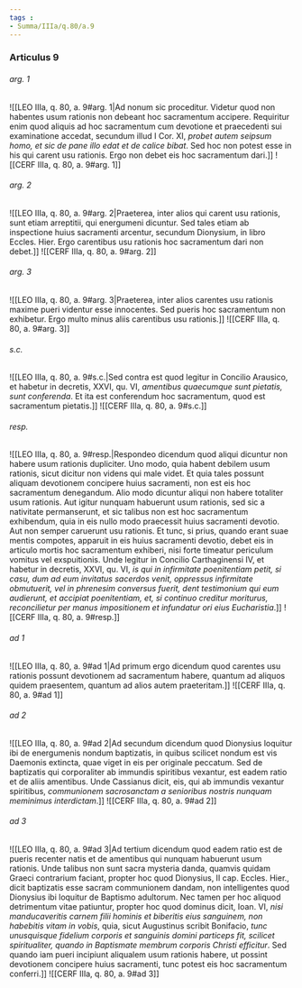 ```yaml
---
tags : 
- Summa/IIIa/q.80/a.9
---
```


### Articulus 9

###### arg. 1
![[LEO IIIa, q. 80, a. 9#arg. 1|Ad nonum sic proceditur. Videtur quod non habentes usum rationis non debeant hoc sacramentum accipere. Requiritur enim quod aliquis ad hoc sacramentum cum devotione et praecedenti sui examinatione accedat, secundum illud I Cor. XI, *probet autem seipsum homo, et sic de pane illo edat et de calice bibat*. Sed hoc non potest esse in his qui carent usu rationis. Ergo non debet eis hoc sacramentum dari.]]
![[CERF IIIa, q. 80, a. 9#arg. 1]]

###### arg. 2
![[LEO IIIa, q. 80, a. 9#arg. 2|Praeterea, inter alios qui carent usu rationis, sunt etiam arreptitii, qui energumeni dicuntur. Sed tales etiam ab inspectione huius sacramenti arcentur, secundum Dionysium, in libro Eccles. Hier. Ergo carentibus usu rationis hoc sacramentum dari non debet.]]
![[CERF IIIa, q. 80, a. 9#arg. 2]]

###### arg. 3
![[LEO IIIa, q. 80, a. 9#arg. 3|Praeterea, inter alios carentes usu rationis maxime pueri videntur esse innocentes. Sed pueris hoc sacramentum non exhibetur. Ergo multo minus aliis carentibus usu rationis.]]
![[CERF IIIa, q. 80, a. 9#arg. 3]]

###### s.c.
![[LEO IIIa, q. 80, a. 9#s.c.|Sed contra est quod legitur in Concilio Arausico, et habetur in decretis, XXVI, qu. VI, *amentibus quaecumque sunt pietatis, sunt conferenda*. Et ita est conferendum hoc sacramentum, quod est sacramentum pietatis.]]
![[CERF IIIa, q. 80, a. 9#s.c.]]

###### resp.
![[LEO IIIa, q. 80, a. 9#resp.|Respondeo dicendum quod aliqui dicuntur non habere usum rationis dupliciter. Uno modo, quia habent debilem usum rationis, sicut dicitur non videns qui male videt. Et quia tales possunt aliquam devotionem concipere huius sacramenti, non est eis hoc sacramentum denegandum. Alio modo dicuntur aliqui non habere totaliter usum rationis. Aut igitur nunquam habuerunt usum rationis, sed sic a nativitate permanserunt, et sic talibus non est hoc sacramentum exhibendum, quia in eis nullo modo praecessit huius sacramenti devotio. Aut non semper caruerunt usu rationis. Et tunc, si prius, quando erant suae mentis compotes, apparuit in eis huius sacramenti devotio, debet eis in articulo mortis hoc sacramentum exhiberi, nisi forte timeatur periculum vomitus vel exspuitionis. Unde legitur in Concilio Carthaginensi IV, et habetur in decretis, XXVI, qu. VI, *is qui in infirmitate poenitentiam petit, si casu, dum ad eum invitatus sacerdos venit, oppressus infirmitate obmutuerit, vel in phrenesim conversus fuerit, dent testimonium qui eum audierunt, et accipiat poenitentiam, et, si continuo creditur moriturus, reconcilietur per manus impositionem et infundatur ori eius Eucharistia*.]]
![[CERF IIIa, q. 80, a. 9#resp.]]

###### ad 1
![[LEO IIIa, q. 80, a. 9#ad 1|Ad primum ergo dicendum quod carentes usu rationis possunt devotionem ad sacramentum habere, quantum ad aliquos quidem praesentem, quantum ad alios autem praeteritam.]]
![[CERF IIIa, q. 80, a. 9#ad 1]]

###### ad 2
![[LEO IIIa, q. 80, a. 9#ad 2|Ad secundum dicendum quod Dionysius loquitur ibi de energumenis nondum baptizatis, in quibus scilicet nondum est vis Daemonis extincta, quae viget in eis per originale peccatum. Sed de baptizatis qui corporaliter ab immundis spiritibus vexantur, est eadem ratio et de aliis amentibus. Unde Cassianus dicit, eis, qui ab immundis vexantur spiritibus, *communionem sacrosanctam a senioribus nostris nunquam meminimus interdictam*.]]
![[CERF IIIa, q. 80, a. 9#ad 2]]

###### ad 3
![[LEO IIIa, q. 80, a. 9#ad 3|Ad tertium dicendum quod eadem ratio est de pueris recenter natis et de amentibus qui nunquam habuerunt usum rationis. Unde talibus non sunt sacra mysteria danda, quamvis quidam Graeci contrarium faciant, propter hoc quod Dionysius, II cap. Eccles. Hier., dicit baptizatis esse sacram communionem dandam, non intelligentes quod Dionysius ibi loquitur de Baptismo adultorum. Nec tamen per hoc aliquod detrimentum vitae patiuntur, propter hoc quod dominus dicit, Ioan. VI, *nisi manducaveritis carnem filii hominis et biberitis eius sanguinem, non habebitis vitam in vobis*, quia, sicut Augustinus scribit Bonifacio, *tunc unusquisque fidelium corporis et sanguinis domini particeps fit, scilicet spiritualiter, quando in Baptismate membrum corporis Christi efficitur*. Sed quando iam pueri incipiunt aliqualem usum rationis habere, ut possint devotionem concipere huius sacramenti, tunc potest eis hoc sacramentum conferri.]]
![[CERF IIIa, q. 80, a. 9#ad 3]]

